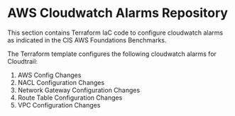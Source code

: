 # AWS Cloudwatch Alarms Repository

This section contains Terraform IaC code to configure cloudwatch alarms as indicated in the ClS AWS Foundations Benchmarks.

The Terraform template configures the following cloudwatch alarms for Cloudtrail:
1. AWS Config Changes
2. NACL Configuration Changes
3. Network Gateway Configuration Changes
4. Route Table Configuration Changes
5. VPC Configuration Changes
